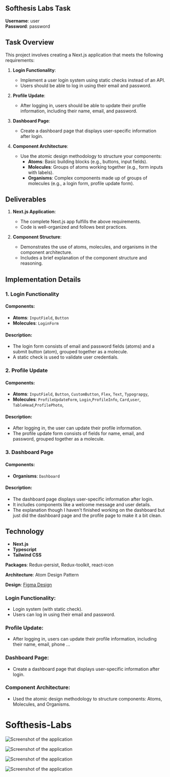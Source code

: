 ## Softhesis Labs Task

**Username**: user  
**Password**: password

## Task Overview

This project involves creating a Next.js application that meets the following requirements:

1. **Login Functionality**:

   - Implement a user login system using static checks instead of an API.
   - Users should be able to log in using their email and password.

2. **Profile Update**:

   - After logging in, users should be able to update their profile information, including their name, email, and password.

3. **Dashboard Page**:

   - Create a dashboard page that displays user-specific information after login.

4. **Component Architecture**:
   - Use the atomic design methodology to structure your components:
     - **Atoms**: Basic building blocks (e.g., buttons, input fields).
     - **Molecules**: Groups of atoms working together (e.g., form inputs with labels).
     - **Organisms**: Complex components made up of groups of molecules (e.g., a login form, profile update form).

## Deliverables

1. **Next.js Application**:

   - The complete Next.js app fulfills the above requirements.
   - Code is well-organized and follows best practices.

2. **Component Structure**:
   - Demonstrates the use of atoms, molecules, and organisms in the component architecture.
   - Includes a brief explanation of the component structure and reasoning.

## Implementation Details

### 1. Login Functionality

#### Components:

- **Atoms**: `InputField`, `Button`
- **Molecules**: `LoginForm`

#### Description:

- The login form consists of email and password fields (atoms) and a submit button (atom), grouped together as a molecule.
- A static check is used to validate user credentials.

### 2. Profile Update

#### Components:

- **Atoms**: `InputField`, `Button`, `CustomButton`, `Flex`, `Text`, `Typograpgy`,
- **Molecules**: `ProfileUpdateForm`, `Login`,`ProfileInfo`, `Card`,`user`, `TableHead`,`ProfilePhoto`,

#### Description:

- After logging in, the user can update their profile information.
- The profile update form consists of fields for name, email, and password, grouped together as a molecule.

### 3. Dashboard Page

#### Components:

- **Organisms**: `Dashboard`

#### Description:

- The dashboard page displays user-specific information after login.
- It includes components like a welcome message and user details.
- The explanation though I haven't finished working on the dashboard but just did the dashboard page and the profile page to make it a bit clean.

## Technology

- **Next.js**
- **Typescript**
- **Tailwind CSS**

**Packages**: Redux-persist, Redux-toolkit, react-icon

**Architecture**: Atom Design Pattern

**Design**: [Figma Design](<https://www.figma.com/design/7gnNAitKafuE7MX22k8iRe/Dashboard-Design-(Community)?node-id=33-663&t=uCEQWSEVzrfYfBAb-0>)

### Login Functionality:

- Login system (with static check).
- Users can log in using their email and password.

### Profile Update:

- After logging in, users can update their profile information, including their name, email, phone ...

### Dashboard Page:

- Create a dashboard page that displays user-specific information after login.

### Component Architecture:

- Used the atomic design methodology to structure components: Atoms, Molecules, and Organisms.

# Softhesis-Labs

![Screenshot of the application](https://github.com/iamkelv/Softhesis-Labs/blob/main/public/screenhot/1.PNG?raw=true)

![Screenshot of the application](https://github.com/iamkelv/Softhesis-Labs/blob/main/public/screenhot/2.PNG?raw=true)

![Screenshot of the application](https://github.com/iamkelv/Softhesis-Labs/blob/main/public/screenhot/3.PNG?raw=true)

![Screenshot of the application](https://github.com/iamkelv/Softhesis-Labs/blob/main/public/screenhot/4.PNG?raw=true)
